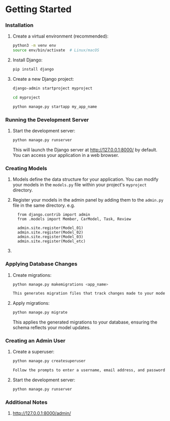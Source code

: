# Getting Started



### Installation
1. Create a virtual environment (recommended):
    ```bash
    python3 -m venv env
    source env/bin/activate  # Linux/macOS


2. Install Django:
    ```bash
    pip install django
    ```

3. Create a new Django project:
    ```bash
    django-admin startproject myproject  
   
    cd myproject              
   
   python manage.py startapp my_app_name
    ```

### Running the Development Server
1. Start the development server:
    ```bash
    python manage.py runserver
    ```

    This will launch the Django server at http://127.0.0.1:8000/ by default. You can access your application in a web browser.

### Creating Models
1. Models define the data structure for your application. You can modify your models in the `models.py` file within your project's `myproject` directory.

2. Register your models in the admin panel by adding them to the `admin.py` file in the same directory. e.g.  

         from django.contrib import admin
         from .models import Member, CarModel, Task, Review
         
         admin.site.register(Model_01)
         admin.site.register(Model_02)
         admin.site.register(Model_03)
         admin.site.register(Model_etc)
3. 
### Applying Database Changes
1. Create migrations:
    ```bash
    python manage.py makemigrations <app_name>

    This generates migration files that track changes made to your models.

2. Apply migrations:
    ```bash
    python manage.py migrate
    ```

    This applies the generated migrations to your database, ensuring the schema reflects your model updates.

### Creating an Admin User
1. Create a superuser:
    ```bash
    python manage.py createsuperuser

    Follow the prompts to enter a username, email address, and password for your admin account.


2. Start the development server:
    ```bash
    python manage.py runserver

### Additional Notes
1.  http://127.0.0.1:8000/admin/ 